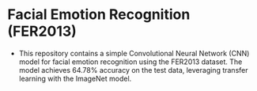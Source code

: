 # Facial Emotion Recognition (FER2013)

* This repository contains a simple Convolutional Neural Network (CNN) model for facial emotion recognition using the FER2013 dataset. The model achieves 64.78% accuracy on the test data, leveraging transfer learning with the ImageNet model.
